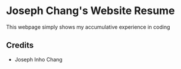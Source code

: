 # Joseph Chang's Website Resume

This webpage simply shows my accumulative experience in coding

## Credits
- Joseph Inho Chang
